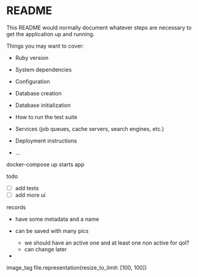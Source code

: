 # README

This README would normally document whatever steps are necessary to get the
application up and running.

Things you may want to cover:

* Ruby version


* System dependencies

* Configuration

* Database creation

* Database initialization

* How to run the test suite

* Services (job queues, cache servers, search engines, etc.)

* Deployment instructions

* ...

docker-compose up starts app

todo

-[ ] add tests
-[ ] add more ui

records
- have some metadata and a name
- can be saved with many pics
  - we should have an active one and at least one non active for qol?
  - can change later

-

image_tag file.representation(resize_to_limit: [100, 100])

